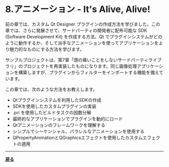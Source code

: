 # 8.アニメーション - It's Alive, Alive!

前の章では、カスタム Qt Designer プラグインの作成方法を学びました。この章では、さらに発展させて、サードパーティの開発者に配布可能な SDK (Software Development Kit) を作成する方法、Qt でプラグインシステムがどのように動作するか、そして派手なアニメーションを使ってアプリケーションをより魅力的なものにする方法を学びます。

サンプルプロジェクトは、第7章「頭の痛いことをしないサードパーティライブラリ」のプロジェクトを再実装したものになります。同じ画像処理アプリケーションを構築しますが、プラグインからフィルターをインポートする機能を備えています。

この章では、次のような方法をお教えします。

* Qtプラグインシステムを利用したSDKの作成
* SDKを使用したカスタムプラグインの実装
* .pri を使用したビルドタスクの因数分解
* 最終的なアプリケーションでプラグインを動的にロード
* Qtアニメーションのフレームワークを理解する
* シンプルでシーケンシャル、パラレルなアニメーションを使用する
* QPropertyAnimationとQGraphicsエフェクトを使用したカスタムエフェクトの適用

***

**[戻る](../index.html)**
